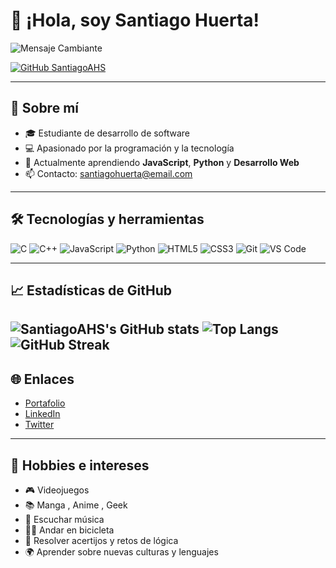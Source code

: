# 👋 ¡Hola, soy Santiago Huerta!
  
![Mensaje Cambiante](https://readme-typing-svg.demolab.com?font=Fira+Code&pause=1000&color=F7DF1E&center=true&vCenter=true&width=435&lines=Bienvenido+a+mi+perfil!;Desarrollador+de+software;Apasionado+por+la+tecnolog%C3%ADa;Siempre+aprendiendo+nuevas+cosas)

[![GitHub SantiagoAHS](https://img.shields.io/github/followers/SantiagoAHS?style=social)](https://github.com/SantiagoAHS)

---

## 🚀 Sobre mí

- 🎓 Estudiante de desarrollo de software
- 💻 Apasionado por la programación y la tecnología
- 🌱 Actualmente aprendiendo **JavaScript**, **Python** y **Desarrollo Web**
- 📫 Contacto: [santiagohuerta@email.com](mailto:santiagohuerta@email.com)

---

## 🛠️ Tecnologías y herramientas
![C](https://img.shields.io/badge/-C-A8B9CC?logo=c&logoColor=white&style=flat)
![C++](https://img.shields.io/badge/-C++-00599C?logo=c%2B%2B&logoColor=white&style=flat)
![JavaScript](https://img.shields.io/badge/-JavaScript-F7DF1E?logo=javascript&logoColor=black&style=flat)
![Python](https://img.shields.io/badge/-Python-3776AB?logo=python&logoColor=white&style=flat)
![HTML5](https://img.shields.io/badge/-HTML5-E34F26?logo=html5&logoColor=white&style=flat)
![CSS3](https://img.shields.io/badge/-CSS3-1572B6?logo=css3&logoColor=white&style=flat)
![Git](https://img.shields.io/badge/-Git-F05032?logo=git&logoColor=white&style=flat)
![VS Code](https://img.shields.io/badge/-VS%20Code-007ACC?logo=visual-studio-code&logoColor=white&style=flat)

---

## 📈 Estadísticas de GitHub

![SantiagoAHS's GitHub stats](https://github-readme-stats.vercel.app/api?username=SantiagoAHS&show_icons=true&theme=radical)
![Top Langs](https://github-readme-stats.vercel.app/api/top-langs/?username=SantiagoAHS&layout=compact&theme=radical)
![GitHub Streak](https://github-readme-streak-stats.herokuapp.com/?user=SantiagoAHS&theme=radical)
---

## 🌐 Enlaces

- [Portafolio](https://tu-portafolio.com)
- [LinkedIn](https://www.linkedin.com/in/tuusuario)
- [Twitter](https://twitter.com/tuusuario)

---


## 🎯 Hobbies e intereses

- 🎮 Videojuegos
- 📚 Manga , Anime , Geek
- 🎵 Escuchar música
- 🚴‍♂️ Andar en bicicleta
- 🧩 Resolver acertijos y retos de lógica
- 🌍 Aprender sobre nuevas culturas y lenguajes



